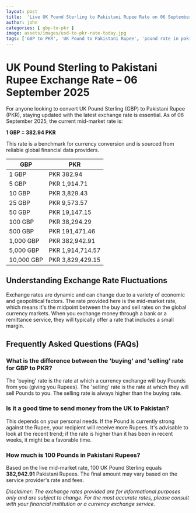 ```yaml
---
layout: post
title:  'Live UK Pound Sterling to Pakistani Rupee Rate on 06 September 2025'
author: john
categories: [ gbp-to-pkr ]
image: assets/images/usd-to-pkr-rate-today.jpg
tags: ['GBP to PKR', 'UK Pound to Pakistani Rupee', 'pound rate in pakistan', 'great britain pound to pkr', 'uk to pakistan money transfer']
---
```


# UK Pound Sterling to Pakistani Rupee Exchange Rate – 06 September 2025

For anyone looking to convert UK Pound Sterling (GBP) to Pakistani Rupee (PKR), staying updated with the latest exchange rate is essential. As of 06 September 2025, the current mid-market rate is:

**1 GBP = 382.94 PKR**

This rate is a benchmark for currency conversion and is sourced from reliable global financial data providers.

| GBP | PKR |
| --- | --- |
| 1 GBP | PKR 382.94 |
| 5 GBP | PKR 1,914.71 |
| 10 GBP | PKR 3,829.43 |
| 25 GBP | PKR 9,573.57 |
| 50 GBP | PKR 19,147.15 |
| 100 GBP | PKR 38,294.29 |
| 500 GBP | PKR 191,471.46 |
| 1,000 GBP | PKR 382,942.91 |
| 5,000 GBP | PKR 1,914,714.57 |
| 10,000 GBP | PKR 3,829,429.15 |


## Understanding Exchange Rate Fluctuations

Exchange rates are dynamic and can change due to a variety of economic and geopolitical factors. The rate provided here is the mid-market rate, which means it's the midpoint between the buy and sell rates on the global currency markets. When you exchange money through a bank or a remittance service, they will typically offer a rate that includes a small margin.

## Frequently Asked Questions (FAQs)

### What is the difference between the 'buying' and 'selling' rate for GBP to PKR?

The 'buying' rate is the rate at which a currency exchange will buy Pounds from you (giving you Rupees). The 'selling' rate is the rate at which they will sell Pounds to you. The selling rate is always higher than the buying rate.

### Is it a good time to send money from the UK to Pakistan?

This depends on your personal needs. If the Pound is currently strong against the Rupee, your recipient will receive more Rupees. It's advisable to look at the recent trend; if the rate is higher than it has been in recent weeks, it might be a favorable time.

### How much is 100 Pounds in Pakistani Rupees?

Based on the live mid-market rate, 100 UK Pound Sterling equals **382,942.91** Pakistani Rupees. The final amount may vary based on the service provider's rate and fees.



*Disclaimer: The exchange rates provided are for informational purposes only and are subject to change. For the most accurate rates, please consult with your financial institution or a currency exchange service.*
